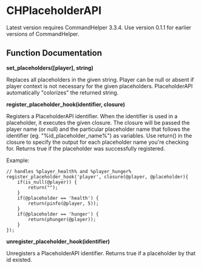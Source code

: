# CHPlaceholderAPI

Latest version requires CommandHelper 3.3.4.
Use version 0.1.1 for earlier versions of CommandHelper.

## Function Documentation

**set_placeholders([player], string)**

Replaces all placeholders in the given string. Player can be null or absent if player context is not necessary for the
given placeholders. PlaceholderAPI automatically "colorizes" the returned string.

**register_placeholder_hook(identifier, closure)**

Registers a PlaceholderAPI identifier. When the identifier is used in a placeholder, it executes the given closure.
The closure will be passed the player name (or null) and the particular placeholder name that follows the identifier
(eg. \"%id_placeholder_name%\") as variables. Use return() in the closure to specify the output for each placeholder
name you're checking for. Returns true if the placeholder was successfully registered.

Example:
````
// handles %player_health% and %player_hunger%
register_placeholder_hook('player', closure(@player, @placeholder){
    if(is_null(@player)) {
        return("");
    }
    if(@placeholder == 'health') {
        return(pinfo(@player, 5));
    }
    if(@placeholder == 'hunger') {
        return(phunger(@player));
    }
});
````

**unregister_placeholder_hook(identifier)**

Unregisters a PlaceholderAPI identifier.
Returns true if a placeholder by that id existed.